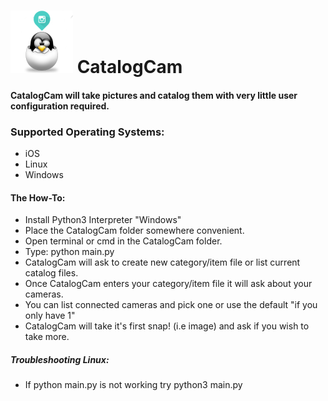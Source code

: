 # <img src="images/CatalogCamIcon.png" alt="Smiley face" width="100" height="100" align="bottom"> CatalogCam

#### **CatalogCam will take pictures and catalog them with very little user configuration required.**

### Supported Operating Systems:
  - iOS
  - Linux
  - Windows

#### The How-To:
  - Install Python3 Interpreter "Windows"
  - Place the CatalogCam folder somewhere convenient.
  - Open terminal or cmd in the CatalogCam folder.
  - Type: python main.py
  - CatalogCam will ask to create new category/item file or list current catalog files.
  - Once CatalogCam enters your category/item file it will ask about your cameras.
  - You can list connected cameras and pick one or use the default "if you only have 1"
  - CatalogCam will take it's first snap! (i.e image) and ask if you wish to take more.
  
##### Troubleshooting Linux:
  - If python main.py is not working try python3 main.py
  
  